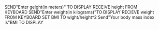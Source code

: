 SEND"Enter geight(in meters)" TO DISPLAY
RECEIVE height FROM KEYBOARD
SEND"Enter weight(in kilograms)"TO DISPLAY
RECIEVE weight FROM KEYBOARD
SET BMI TO wight/height^2
Send"Your body mass index is"BMI TO DISPLAY
